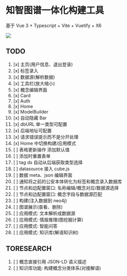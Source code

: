 # 知智图谱一体化构建工具

基于 Vue 3 + Typescript + Vite + Vuetify + X6

![](https://s3.bmp.ovh/imgs/2021/12/b58bc4844d93bc9d.png)

## TODO

1. [x] 主页(用户信息、退出登录)
2. [x] 标签录入
3. [x] 数据源(解析数据)
4. [x] 工具栏(放大缩小)
5. [x] 概念编辑界面
6. [x] Card
7. [x] Auth
8. [x] Home
9. [x] ModelBuilder
10. [x] 自动隐藏 Bar
11. [x] dbURL 单一类型可配置
12. [x] 后端地址可配置
13. [x] 请求错误提示而不是分开处理
14. [x] Home 中切换构建/应用模式
15. [ ] 表格更新操作 添加默认值
16. [ ] 添加时重置表单
17. [ ] tag ds 自动从后端获取类型选择
18. [ ] datasource 接入 cube.js
19. [ ] 数据 meta、json 编辑界面
20. [ ] 通知将之前的公安本体转化为标签和概念录入数据库
21. [ ] 节点和边配置窗口: 名称编辑/概念对应/数据源选择
22. [ ] 节点和边配置窗口: 概念字段与数据源匹配
23. [ ] 构建(注入数据到 neo4j)
24. [ ] 图谱展示(查看、删除)
25. [ ] 应用模式: 文本解析成数据源
26. [ ] 应用模式: 情报推理(图挖掘计算)
27. [ ] 应用模式: 智能问答
28. [ ] 应用模式: 知识库(解语知识树)

## TORESEARCH

1. [ ] 概念直接引用 JSON-LD 语义描述
2. [ ] 知识库功能: 构建概念分类体系(对接解语)
